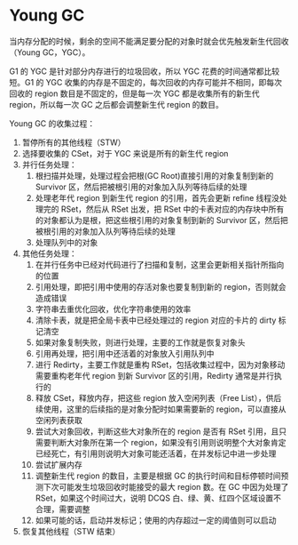 # Young GC

当内存分配的时候，剩余的空间不能满足要分配的对象时就会优先触发新生代回收（Young GC，YGC）。

G1 的 YGC 是针对部分内存进行的垃圾回收，所以 YGC 花费的时间通常都比较短。G1 的 YGC 收集的内存是不固定的，每次回收的内存可能并不相同，即每次回收的 region 数目是不固定的，但是每一次 YGC 都是收集所有的新生代 region，所以每一次 GC 之后都会调整新生代 region 的数目。

Young GC 的收集过程：

1. 暂停所有的其他线程（STW）
2. 选择要收集的 CSet，对于 YGC 来说是所有的新生代 region
3. 并行任务处理：
   1. 根扫描并处理，处理过程会把根(GC Root)直接引用的对象复制到新的 Survivor 区，然后把被根引用的对象加入队列等待后续的处理
   2. 处理老年代 region 到新生代 region 的引用，首先会更新 refine 线程没处理完的 RSet，然后从 RSet 出发，把 RSet 中的卡表对应的内存块中所有的对象都认为是根，把这些根引用的对象复制到新的 Survivor 区，然后把被根引用的对象加入队列等待后续的处理
   3. 处理队列中的对象
4. 其他任务处理：
   1. 在并行任务中已经对代码进行了扫描和复制，这里会更新相关指针所指向的位置
   2. 引用处理，即把引用中使用的存活对象也要复制到新的 region，否则就会造成错误
   3. 字符串去重优化回收，优化字符串使用的效率
   4. 清除卡表，就是把全局卡表中已经处理过的 region 对应的卡片的 dirty 标记清空
   5. 如果对象复制失败，则进行处理，主要的工作就是恢复对象头
   6. 引用再处理，把引用中还活着的对象放入引用队列中
   7. 进行 Redirty，主要工作就是重构 RSet，包括收集过程中，因为对象移动需要重构老年代 region 到新 Survivor 区的引用，Redirty 通常是并行执行的
   8. 释放 CSet，释放内存，把这些 region 放入空闲列表（Free List），供后续使用，这里的后续指的是对象分配时如果需要新的 region，可以直接从空闲列表获取
   9. 尝试大对象回收，判断这些大对象所在的 region 是否有 RSet 引用，且只需要判断大对象所在第一个 region，如果没有引用则说明整个大对象肯定已经死亡，有引用则说明大对象可能还活着，在并发标记中进一步处理
   10. 尝试扩展内存
   11. 调整新生代 region 的数目，主要是根据 GC 的执行时间和目标停顿时间预测下次可能发生垃圾回收时能接受的最大 region 数。在 GC 中因为处理了 RSet，如果这个时间过大，说明 DCQS 白、绿、黄、红四个区域设置不合理，需要调整
   12. 如果可能的话，启动并发标记；使用的内存超过一定的阈值则可以启动
5. 恢复其他线程（STW 结束）
